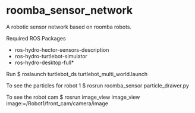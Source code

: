 roomba_sensor_network
=====================

A robotic sensor network based on roomba robots.



Required ROS Packages
- ros-hydro-hector-sensors-description
- ros-hydro-turtlebot-simulator
- ros-hydro-desktop-full*


Run
$ roslaunch turtlebot_ds turtlebot_multi_world.launch

To see the particles for robot 1
$ rosrun roomba_sensor particle_drawer.py

To see the robot cam
$ rosrun image_view image_view image:=/Robot1/front_cam/camera/image



